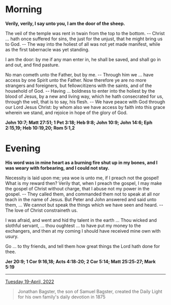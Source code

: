 # Morning

**Verily, verily, I say unto you, I am the door of the sheep.**
 
The veil of the temple was rent in twain from the top to the bottom. -- Christ ... hath once suffered for sins, the just for the unjust, that he might bring us to God. -- The way into the holiest of all was not yet made manifest, while as the first tabernacle was yet standing.
 
I am the door: by me if any man enter in, he shall be saved, and shall go in and out, and find pasture.
 
No man cometh unto the Father, but by me. -- Through him we ... have access by one Spirit unto the Father. Now therefore ye are no more strangers and foreigners, but fellowcitizens with the saints, and of the household of God. -- Having ... boldness to enter into the holiest by the blood of Jesus, by a new and living way, which he hath consecrated for us, through the veil, that is to say, his flesh. -- We have peace with God through our Lord Jesus Christ: by whom also we have access by faith into this grace wherein we stand, and rejoice in hope of the glory of God.  

**John 10:7; Matt 27:51; 1 Pet 3:18; Heb 9:8; John 10:9; John 14:6; Eph 2:15,19; Heb 10:19,20; Rom 5:1,2**

# Evening

**His word was in mine heart as a burning fire shut up in my bones, and I was weary with forbearing, and I could not stay.**
 
Necessity is laid upon me; yea woe is unto me, if I preach not the gospel! What is my reward then? Verily that, when I preach the gospel, I may make the gospel of Christ without charge, that I abuse not my power in the gospel. -- They called them, and commanded them not to speak at all nor teach in the name of Jesus. But Peter and John answered and said unto them, ... We cannot but speak the things which we have seen and heard. -- The love of Christ constraineth us.
 
I was afraid, and went and hid thy talent in the earth ... Thou wicked and slothful servant, ... thou oughtest ... to have put my money to the exchangers, and then at my coming I should have received mine own with usury.
 
Go ... to thy friends, and tell them how great things the Lord hath done for thee.  

**Jer 20:9; 1 Cor 9:16,18; Acts 4:18‑20; 2 Cor 5:14; Matt 25:25‑27; Mark 5:19**

---

[Tuesday 19-April, 2022](https://t.me/s/daily_light)

> Jonathan Bagster, the son of Samuel Bagster, created the Daily Light for his own family's daily devotion in 1875

